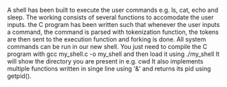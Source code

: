 A shell has been built to execute the user commands e.g. ls, cat, echo and sleep.
The working consists of several functions to accomodate the user inputs.
the C program has been written such that whenever the user inputs a command, the command is parsed with tokenization function, the tokens are then sent to the execution function and forking is done.
All system commands can be run in our new shell.
You just need to compile the C program with gcc my_shell.c -o my_shell and then load it using ./my_shell
It will show the directory you are present in e.g. cwd
It also implements multiple functions written in singe line using '&'
and returns its pid using getpid().

